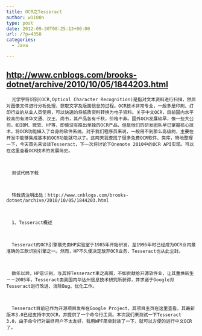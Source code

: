 ```yaml
---
title: OCR之Tesseract
author: w1100n
type: post
date: 2012-09-30T08:25:13+00:00
url: /?p=4358
categories:
  - Java

---
```

## <http://www.cnblogs.com/brooks-dotnet/archive/2010/10/05/1844203.html>

  <div id="cnblogs_post_body">
    
      光学字符识别(OCR,Optical Character Recognition)是指对文本资料进行扫描，然后对图像文件进行分析处理，获取文字及版面信息的过程。OCR技术非常专业，一般多是印刷、打印行业的从业人员使用，可以快速的将纸质资料转换为电子资料。关于中文OCR，目前国内水平较高的有清华文通、汉王、尚书，其产品各有千秋，价格不菲。国外OCR发展较早，像一些大公司，如IBM、微软、HP等，即使没有推出单独的OCR产品，但是他们的研发团队早已掌握核心技术，将OCR功能植入了自身的软件系统。对于我们程序员来说，一般用不到那么高级的，主要在开发中能够集成基本的OCR功能就可以了。这两天我查找了很多免费OCR软件、类库，特地整理一下，今天首先来谈谈Tesseract，下一次将讨论下Onenote 2010中的OCR API实现。可以在这里查看OCR技术的发展简史。
    
    
    
      测试代码下载
    
    
    
      转载请注明出处：http://www.cnblogs.com/brooks-dotnet/archive/2010/10/05/1844203.html
    
    
    
      1、Tesseract概述
    
    
    
      Tesseract的OCR引擎最先由HP实验室于1985年开始研发，至1995年时已经成为OCR业内最准确的三款识别引擎之一。然而，HP不久便决定放弃OCR业务，Tesseract也从此尘封。
    
    
    
      数年以后，HP意识到，与其将Tesseract束之高阁，不如贡献给开源软件业，让其重焕新生－－2005年，Tesseract由美国内华达州信息技术研究所获得，并求诸于Google对Tesseract进行改进、消除Bug、优化工作。
    
    
    
      Tesseract目前已作为开源项目发布在Google Project，其项目主页在这里查看，其最新版本3.0已经支持中文OCR，并提供了一个命令行工具。本次我们来测试一下Tesseract 3.0，由于命令行对最终用户不太友好，我用WPF简单封装了一下，就可以方便的进行中文OCR了。
  
